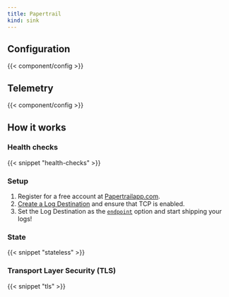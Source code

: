 ```yaml
---
title: Papertrail
kind: sink
---
```


## Configuration

{{< component/config >}}

## Telemetry

{{< component/config >}}

## How it works

### Health checks

{{< snippet "health-checks" >}}

### Setup

1. Register for a free account at [Papertrailapp.com][app].
1. [Create a Log Destination][destination] and ensure that TCP is enabled.
1. Set the Log Destination as the [`endpoint`](#endpoint) option and start shipping your logs!

### State

{{< snippet "stateless" >}}

### Transport Layer Security (TLS)

{{< snippet "tls" >}}

[app]: https://papertrailapp.com/signup?plan=free
[destination]: https://papertrailapp.com/destinations/new
